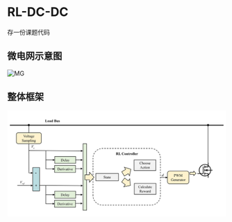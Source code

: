 # RL-DC-DC
存一份课题代码

## 微电网示意图
![MG](https://github.com/iisdd/RL-DC-DC/blob/main/figure/%E5%BE%AE%E7%94%B5%E7%BD%91%E6%8F%92%E5%9B%BE.jpg)
## 整体框架
![framework](https://github.com/iisdd/RL-DC-DC/blob/main/figure/Framework.jpg)
